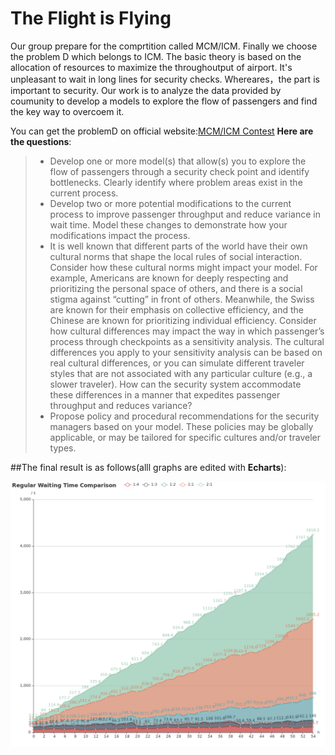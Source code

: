 # The Flight is Flying


Our group prepare for the comprtition called MCM/ICM. Finally we choose the problem D which belongs to ICM.
The basic theory is based on the allocation of resources to maximize the throughoutput of airport. It's unpleasant to wait in long lines for security checks. Whereares，the part is important to security.
Our work is to analyze the data provided by coumunity to develop a models to explore the flow of
passengers and find the key way to overcoem it. 


You can get the problemD on official website:[MCM/ICM Contest](http://www.comap.com/undergraduate/contests/)
**Here are the questions**:

> * Develop one or more model(s) that allow(s) you to explore the flow of
passengers through a security check point and identify bottlenecks. Clearly
identify where problem areas exist in the current process.
> * Develop two or more potential modifications to the current process to improve
passenger throughput and reduce variance in wait time. Model these changes to
demonstrate how your modifications impact the process.
> * It is well known that different parts of the world have their own cultural norms that
shape the local rules of social interaction. Consider how these cultural norms
might impact your model. For example, Americans are known for deeply
respecting and prioritizing the personal space of others, and there is a social
stigma against “cutting” in front of others. Meanwhile, the Swiss are known for
their emphasis on collective efficiency, and the Chinese are known for prioritizing
individual efficiency. Consider how cultural differences may impact the way in
which passenger’s process through checkpoints as a sensitivity analysis. The
cultural differences you apply to your sensitivity analysis can be based on real
cultural differences, or you can simulate different traveler styles that are not
associated with any particular culture (e.g., a slower traveler). How can the
security system accommodate these differences in a manner that expedites
passenger throughput and reduces variance?
> * Propose policy and procedural recommendations for the security managers
based on your model. These policies may be globally applicable, or may be
tailored for specific cultures and/or traveler types.


##The final result is as follows(alll graphs are edited with **Echarts**):

![Precheck Waiting Time Comparison.](https://raw.githubusercontent.com/Kunchao/MCM_Problem_D/master/Pictures/Regular%20Waiting%20Time%20Comparison.png)
